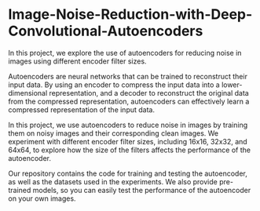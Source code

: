 # Image-Noise-Reduction-with-Deep-Convolutional-Autoencoders


In this project, we explore the use of autoencoders for reducing noise in images using different encoder filter sizes.

Autoencoders are neural networks that can be trained to reconstruct their input data. By using an encoder to compress the input data into a lower-dimensional representation, and a decoder to reconstruct the original data from the compressed representation, autoencoders can effectively learn a compressed representation of the input data.

In this project, we use autoencoders to reduce noise in images by training them on noisy images and their corresponding clean images. We experiment with different encoder filter sizes, including 16x16, 32x32, and 64x64, to explore how the size of the filters affects the performance of the autoencoder.

Our repository contains the code for training and testing the autoencoder, as well as the datasets used in the experiments. We also provide pre-trained models, so you can easily test the performance of the autoencoder on your own images.
